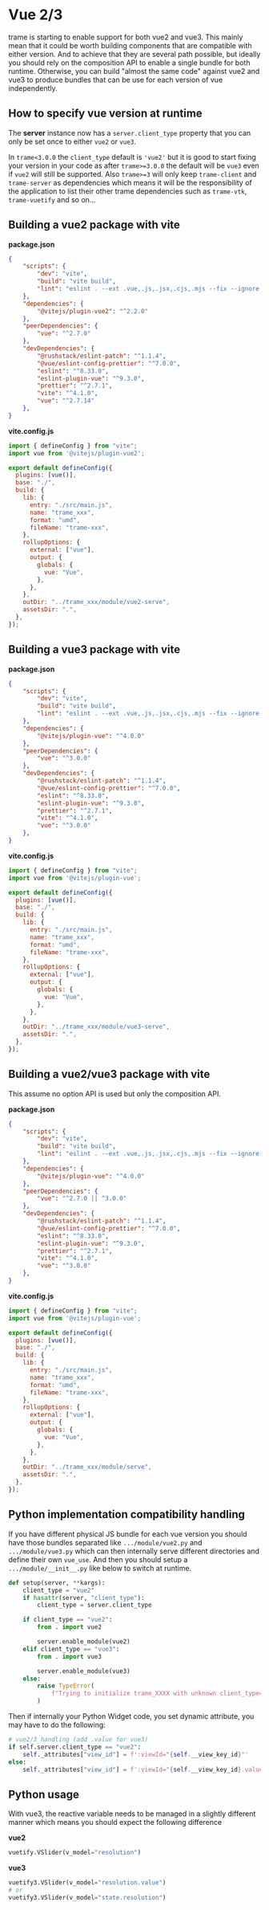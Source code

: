 # Vue 2/3

trame is starting to enable support for both vue2 and vue3. This mainly mean that it could be worth building components that are compatible with either version. And to achieve that they are several path possible, but ideally you should rely on the composition API to enable a single bundle for both runtime.
Otherwise, you can build "almost the same code" against vue2 and vue3 to produce bundles that can be use for each version of vue independently.

## How to specify vue version at runtime

The __server__ instance now has a `server.client_type` property that you can only be set once to either `vue2` or `vue3`.

In `trame<3.0.0` the `client_type` default is `'vue2'` but it is good to start fixing your version in your code as after `trame>=3.0.0` the default will be `vue3` even if `vue2` will still be supported. Also `trame>=3` will only keep `trame-client` and `trame-server` as dependencies which means it will be the responsibility of the application to list their other trame dependencies such as `trame-vtk`, `trame-vuetify` and so on...

## Building a vue2 package with vite

__package.json__
```json
{
    "scripts": {
        "dev": "vite",
        "build": "vite build",
        "lint": "eslint . --ext .vue,.js,.jsx,.cjs,.mjs --fix --ignore-path .gitignore --ignore-pattern public"
    },
    "dependencies": {
        "@vitejs/plugin-vue2": "^2.2.0"
    },
    "peerDependencies": {
        "vue": "^2.7.0"
    },
    "devDependencies": {
        "@rushstack/eslint-patch": "^1.1.4",
        "@vue/eslint-config-prettier": "^7.0.0",
        "eslint": "^8.33.0",
        "eslint-plugin-vue": "^9.3.0",
        "prettier": "^2.7.1",
        "vite": "^4.1.0",
        "vue": "^2.7.14"
    },
}
```

__vite.config.js__
```javascript
import { defineConfig } from "vite";
import vue from '@vitejs/plugin-vue2';

export default defineConfig({
  plugins: [vue()],
  base: "./",
  build: {
    lib: {
      entry: "./src/main.js",
      name: "trame_xxx",
      format: "umd",
      fileName: "trame-xxx",
    },
    rollupOptions: {
      external: ["vue"],
      output: {
        globals: {
          vue: "Vue",
        },
      },
    },
    outDir: "../trame_xxx/module/vue2-serve",
    assetsDir: ".",
  },
});
```

## Building a vue3 package with vite

__package.json__
```json
{
    "scripts": {
        "dev": "vite",
        "build": "vite build",
        "lint": "eslint . --ext .vue,.js,.jsx,.cjs,.mjs --fix --ignore-path .gitignore --ignore-pattern public"
    },
    "dependencies": {
        "@vitejs/plugin-vue": "^4.0.0"
    },
    "peerDependencies": {
        "vue": "^3.0.0"
    },
    "devDependencies": {
        "@rushstack/eslint-patch": "^1.1.4",
        "@vue/eslint-config-prettier": "^7.0.0",
        "eslint": "^8.33.0",
        "eslint-plugin-vue": "^9.3.0",
        "prettier": "^2.7.1",
        "vite": "^4.1.0",
        "vue": "^3.0.0"
    },
}
```

__vite.config.js__
```javascript
import { defineConfig } from "vite";
import vue from '@vitejs/plugin-vue';

export default defineConfig({
  plugins: [vue()],
  base: "./",
  build: {
    lib: {
      entry: "./src/main.js",
      name: "trame_xxx",
      format: "umd",
      fileName: "trame-xxx",
    },
    rollupOptions: {
      external: ["vue"],
      output: {
        globals: {
          vue: "Vue",
        },
      },
    },
    outDir: "../trame_xxx/module/vue3-serve",
    assetsDir: ".",
  },
});
```

## Building a vue2/vue3 package with vite

This assume no option API is used but only the composition API.

__package.json__
```json
{
    "scripts": {
        "dev": "vite",
        "build": "vite build",
        "lint": "eslint . --ext .vue,.js,.jsx,.cjs,.mjs --fix --ignore-path .gitignore --ignore-pattern public"
    },
    "dependencies": {
        "@vitejs/plugin-vue": "^4.0.0"
    },
    "peerDependencies": {
        "vue": "^2.7.0 || ^3.0.0"
    },
    "devDependencies": {
        "@rushstack/eslint-patch": "^1.1.4",
        "@vue/eslint-config-prettier": "^7.0.0",
        "eslint": "^8.33.0",
        "eslint-plugin-vue": "^9.3.0",
        "prettier": "^2.7.1",
        "vite": "^4.1.0",
        "vue": "^3.0.0"
    },
}
```

__vite.config.js__
```javascript
import { defineConfig } from "vite";
import vue from '@vitejs/plugin-vue';

export default defineConfig({
  plugins: [vue()],
  base: "./",
  build: {
    lib: {
      entry: "./src/main.js",
      name: "trame_xxx",
      format: "umd",
      fileName: "trame-xxx",
    },
    rollupOptions: {
      external: ["vue"],
      output: {
        globals: {
          vue: "Vue",
        },
      },
    },
    outDir: "../trame_xxx/module/serve",
    assetsDir: ".",
  },
});
```

## Python implementation compatibility handling

If you have different physical JS bundle for each vue version you should have those bundles separated like `.../module/vue2.py` and `.../module/vue3.py` which can then internally serve different directories and define their own `vue_use`. And then you should setup a `.../module/__init__.py` like below to switch at runtime.

```python
def setup(server, **kargs):
    client_type = "vue2"
    if hasattr(server, "client_type"):
        client_type = server.client_type

    if client_type == "vue2":
        from . import vue2

        server.enable_module(vue2)
    elif client_type == "vue3":
        from . import vue3

        server.enable_module(vue3)
    else:
        raise TypeError(
            f"Trying to initialize trame_XXXX with unknown client_type={client_type}"
        )
```

Then if internally your Python Widget code, you set dynamic attribute, you may have to do the following:

```python
# vue2/3 handling (add .value for vue3)
if self.server.client_type == "vue2":
    self._attributes["view_id"] = f':viewId="{self.__view_key_id}"'
else:
    self._attributes["view_id"] = f':viewId="{self.__view_key_id}.value"'
```

## Python usage

With vue3, the reactive variable needs to be managed in a slightly different manner which means you should expect the following difference

__vue2__

```python
vuetify.VSlider(v_model="resolution")
```

__vue3__

```python
vuetify3.VSlider(v_model="resolution.value")
# or
vuetify3.VSlider(v_model="state.resolution")
```